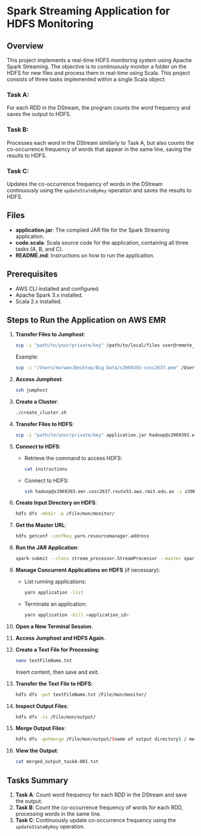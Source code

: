 # Spark Streaming Application for HDFS Monitoring

## Overview

This project implements a real-time HDFS monitoring system using Apache Spark Streaming. The objective is to continuously monitor a folder on the HDFS for new files and process them in real-time using Scala. This project consists of three tasks implemented within a single Scala object:

### Task A:
For each RDD in the DStream, the program counts the word frequency and saves the output to HDFS.

### Task B:
Processes each word in the DStream similarly to Task A, but also counts the co-occurrence frequency of words that appear in the same line, saving the results to HDFS.

### Task C:
Updates the co-occurrence frequency of words in the DStream continuously using the `updateStateByKey` operation and saves the results to HDFS.

## Files

- **application.jar**: The compiled JAR file for the Spark Streaming application.
- **code.scala**: Scala source code for the application, containing all three tasks (A, B, and C).
- **README.md**: Instructions on how to run the application.

## Prerequisites

- AWS CLI installed and configured.
- Apache Spark 3.x installed.
- Scala 2.x installed.

## Steps to Run the Application on AWS EMR

1. **Transfer Files to Jumphost**:
   ```bash
   scp -i "path/to/your/private/key" /path/to/local/files user@remote_host:/path/to/remote/directory
   ```

   Example:
   ```bash
   scp -i "/Users/marwan/Desktop/Big Data/s3969393-cosc2637.pem" /Users/marwan/Desktop/s3969393_BDP_A3/application.jar ec2-user@s3969393.jump.cosc2637.route53.aws.rmit.edu.au:/home/ec2-user
   ```

2. **Access Jumphost**:
   ```bash
   ssh jumphost
   ```

3. **Create a Cluster**:
   ```bash
   ./create_cluster.sh
   ```

4. **Transfer Files to HDFS**:
   ```bash
   scp -i "path/to/your/private/key" application.jar hadoop@s3969393.emr.cosc2637.route53.aws.rmit.edu.au:/home/hadoop
   ```

5. **Connect to HDFS**:
   - Retrieve the command to access HDFS: 
     ```bash
     cat instructions
     ```
   - Connect to HDFS: 
     ```bash
     ssh hadoop@s3969393.emr.cosc2637.route53.aws.rmit.edu.au -i s3969393-cosc2637.pem
     ```

6. **Create Input Directory on HDFS**:
   ```bash
   hdfs dfs -mkdir -p /File/mon/monitor/
   ```

7. **Get the Master URL**:
   ```bash
   hdfs getconf -confKey yarn.resourcemanager.address
   ```

8. **Run the JAR Application**:
   ```bash
   spark-submit --class stream_processor.StreamProcessor --master spark://ip-192-168-27-90.ec2.internal:8032 application.jar /File/mon/monitor/ /File/mon/output/
   ```

9. **Manage Concurrent Applications on HDFS** (if necessary):
   - List running applications:
     ```bash
     yarn application -list
     ```
   - Terminate an application:
     ```bash
     yarn application -kill <application_id>
     ```

10. **Open a New Terminal Session**.

11. **Access Jumphost and HDFS Again**.

12. **Create a Text File for Processing**:
    ```bash
    nano textFileName.txt
    ```
    Insert content, then save and exit.

13. **Transfer the Text File to HDFS**:
    ```bash
    hdfs dfs -put textFileName.txt /File/mon/monitor/
    ```

14. **Inspect Output Files**:
    ```bash
    hdfs dfs -ls /File/mon/output/
    ```

15. **Merge Output Files**:
    ```bash
    hdfs dfs -getmerge /File/mon/output/(name of output directory) / merged_output_(name of output directory).txt
    ```

16. **View the Output**:
    ```bash
    cat merged_output_taskA-001.txt
    ```

## Tasks Summary

1. **Task A**: Count word frequency for each RDD in the DStream and save the output.
2. **Task B**: Count the co-occurrence frequency of words for each RDD, processing words in the same line.
3. **Task C**: Continuously update co-occurrence frequency using the `updateStateByKey` operation.

